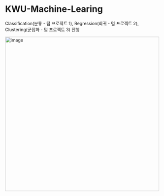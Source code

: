 # KWU-Machine-Learing

Classification(분류 - 텀 프로젝트 1), Regression(회귀 - 텀 프로젝트 2), Clustering(군집화 - 텀 프로젝트 3) 진행

<img src="https://www.wordstream.com/wp-content/uploads/2021/07/machine-learning.png" alt="image" width="500"/>

